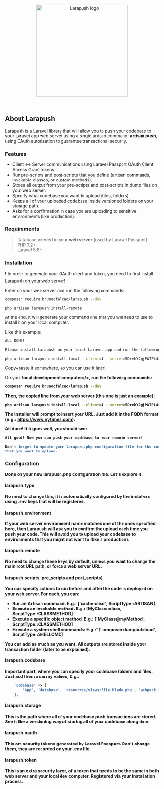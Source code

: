 <p align="center">
    <img src="http://assets.brunofalcao.me/larapush/github_logo.jpg" alt="Larapush logo" width="300">
</p>
<br/>

## About Larapush

Larapush is a Laravel library that will allow you to push your codebase to your Laravel app web server using a single artisan command: <b>artisan push</b>, using OAuth autorization to guarantee transactional security.

### Features

- Client <-> Server communications using Laravel Passport OAuth Client Access Grant tokens.
- Run pre-scripts and post-scripts that you define (artisan commands, invokable classes, or custom methods).
- Stores all output from your pre-scripts and post-scripts in dump files on your web server.
- Specify what codebase you want to upload (files, folders).
- Keeps all of your uploaded codebase inside versioned folders on your storage path.
- Asks for a confirmation in case you are uploading to sensitive environments (like production).

### Requirements
> Database needed in your <b>web server</b> (used by Laravel Passport) <br>
> PHP 7.2+ <br/>
> Laravel 5.8+ <br/>

### Installation

:exclamation: In order to generate your OAuth client and token, you need to first install Larapush on your web server!

Enter on your web server and run the following commands:

```bash
composer require brunocfalcao/larapush --dev
```

```bash
php artisan larapush:install-remote
```

At the end, it will generate your command line that you will need to use to install it on your local computer.

Like this example:
```bash
ALL DONE!

Please install Larapush on your local Laravel app and run the following artisan command:

php artisan larapush:install-local --client=4 --secret=5DrehY2gjPWTPL4rxzQwseHiQHWq8FXaH0Y --token=WXD2W6ZVK5
```

Copy+paste it somewhere, so you can use it later!

On your <b>local development computer</>, run the following commands:

```bash
composer require brunocfalcao/larapush --dev
```

Then, the copied line from your web server (this one is just an example):

```bash
php artisan larapush:install-local --client=4 --secret=5DrehY2gjPWTPL4rxzQwseHiQHWq8FXaH0Y --token=WXD2W6ZVK5
```

The installer will prompt to insert your URL. Just add it in the FQDN format (e.g.: https://www.nytimes.com).

All done! If it goes well, you should see:

```bash
All good! Now you can push your codebase to your remote server!

Don't forget to update your larapush.php configuration file for the correct codebase files and directories 
that you want to upload.
```

### Configuration

Done on your new larapush.php configuration file. Let's explore it.

#### larapush.type
No need to change this, it is automatically configured by the installers using .env keys that will be registered.

#### larapush.environment
If your web server environment name matches one of the ones specified here, then Larapush will ask you to confirm the upload each time you push your code. This will avoid you to upload your codebase to environments that you might not want to (like a production).

#### larapush.remote
No need to change these keys by default, unless you want to change the main root URL path, or force a web server URL.

#### larapush.scripts (pre_scripts and post_scripts)
You can specify actions to run before and after the code is deployed on your web server.
For each, you can:
- Run an Artisan command. E.g.: ['cache:clear', ScriptType::ARTISAN]
- Execute an invokable method. E.g.: [MyClass::class, ScriptType::CLASSMETHOD]
- Execute a specific object method: E.g.: ['MyClass@myMethod', ScriptType::CLASSMETHOD]
- Execute a system shell commands: E.g.:"['composer dumpautoload', ScriptType::SHELLCMD]

You can add as much as you want. All outputs are stored inside your transaction folder (later to be explained).

#### larapush.codebase
Important part, where you can specify your codebase folders and files. Just add them as array values, E.g.:

```php
    'codebase' => [
        'App', 'database', 'resources/views/file.blade.php', 'webpack.js'
    ],
```

#### larapush.storage
This is the path where all of your codebase push transactions are stored. See it like a versioning way of storing all of your codebase along time.

#### larapush.oauth
This are security tokens generated by Laravel Passport. Don't change them, they are recorded on your .env file.

#### larapush.token
This is an extra security layer, of a token that needs to be the same in both web server and your local dev computer. Registered via your installation process.
